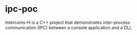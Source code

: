 # ipc-poc
Intercoms-H is a C++ project that demonstrates inter-process communication (IPC) between a console application and a DLL
